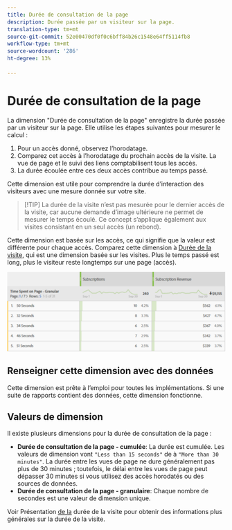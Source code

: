```yaml
---
title: Durée de consultation de la page
description: Durée passée par un visiteur sur la page.
translation-type: tm+mt
source-git-commit: 52e00470df0f0c6bff84b26c1548e64ff5114fb8
workflow-type: tm+mt
source-wordcount: '286'
ht-degree: 13%

---
```



# Durée de consultation de la page

La dimension &quot;Durée de consultation de la page&quot; enregistre la durée passée par un visiteur sur la page. Elle utilise les étapes suivantes pour mesurer le calcul :

1. Pour un accès donné, observez l’horodatage.
2. Comparez cet accès à l’horodatage du prochain accès de la visite. La vue de page et le suivi des liens comptabilisent tous les accès.
3. La durée écoulée entre ces deux accès contribue au temps passé.

Cette dimension est utile pour comprendre la durée d’interaction des visiteurs avec une mesure donnée sur votre site.

>[!TIP] La durée de la visite n’est pas mesurée pour le dernier accès de la visite, car aucune demande d’image ultérieure ne permet de mesurer le temps écoulé. Ce concept s’applique également aux visites consistant en un seul accès (un rebond).

Cette dimension est basée sur les accès, ce qui signifie que la valeur est différente pour chaque accès. Comparez cette dimension à [Durée de la visite](time-spent-per-visit.md), qui est une dimension basée sur les visites. Plus le temps passé est long, plus le visiteur reste longtemps sur une page (accès).

![Durée de consultation de la page](../metrics/assets/time-spent2.png)

## Renseigner cette dimension avec des données

Cette dimension est prête à l’emploi pour toutes les implémentations. Si une suite de rapports contient des données, cette dimension fonctionne.

## Valeurs de dimension

Il existe plusieurs dimensions pour la durée de consultation de la page :

* **Durée de consultation de la page - cumulée**: La durée est cumulée. Les valeurs de dimension vont `"Less than 15 seconds"` de à `"More than 30 minutes"`. La durée entre les vues de page ne dure généralement pas plus de 30 minutes ; toutefois, le délai entre les vues de page peut dépasser 30 minutes si vous utilisez des accès horodatés ou des sources de données.
* **Durée de consultation de la page - granulaire**: Chaque nombre de secondes est une valeur de dimension unique.

Voir Présentation [de la](../metrics/time-spent.md) durée de la visite pour obtenir des informations plus générales sur la durée de la visite.

